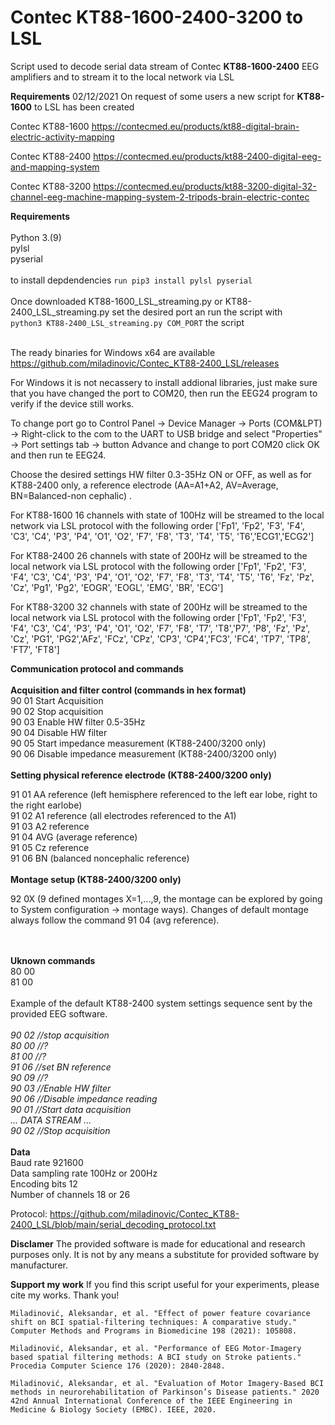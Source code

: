  

# Contec KT88-1600-2400-3200 to LSL
Script used to decode serial data stream of Contec **KT88-1600-2400** EEG amplifiers and to stream it to the local network via LSL

**Requirements**
02/12/2021 On request of some users a new script for **KT88-1600** to LSL has been created

Contec KT88-1600
https://contecmed.eu/products/kt88-digital-brain-electric-activity-mapping

Contec KT88-2400 
https://contecmed.eu/products/kt88-2400-digital-eeg-and-mapping-system

Contec KT88-3200 
https://contecmed.eu/products/kt88-3200-digital-32-channel-eeg-machine-mapping-system-2-tripods-brain-electric-contec

**Requirements**<br />
<br />
Python 3.(9)<br />
pylsl<br />
pyserial<br />
<br />
to install depdendencies `run pip3 install pylsl pyserial`<br />
<br />
Once downloaded KT88-1600_LSL_streaming.py or KT88-2400_LSL_streaming.py set the desired port an run the script with <br />
`python3 KT88-2400_LSL_streaming.py COM_PORT` the script
<br /><br />

The ready binaries for Windows x64 are available https://github.com/miladinovic/Contec_KT88-2400_LSL/releases

For Windows it is not necassery to install addional libraries, just make sure that you have changed the port to COM20, then run the EEG24 program to verify if the device still works.

To change port go to Control Panel -> Device Manager -> Ports (COM&LPT) -> Right-click to the com to the UART to USB bridge and select "Properties" -> Port settings tab -> button Advance and change to port COM20 click OK and then run te EEG24.

Choose the desired settings HW filter 0.3-35Hz ON or OFF, as well as for KT88-2400 only, a reference electrode (AA=A1+A2, AV=Average, BN=Balanced-non cephalic) .

For KT88-1600 16 channels with state of 100Hz will be streamed to the local network via LSL protocol with the following order ['Fp1', 'Fp2', 'F3', 'F4', 'C3', 'C4', 'P3', 'P4', 'O1', 'O2', 'F7', 'F8', 'T3', 'T4', 'T5', 'T6','ECG1','ECG2']

For KT88-2400 26 channels with state of 200Hz will be streamed to the local network via LSL protocol with the following order ['Fp1', 'Fp2', 'F3', 'F4', 'C3', 'C4', 'P3', 'P4', 'O1', 'O2', 'F7', 'F8', 'T3', 'T4', 'T5', 'T6', 'Fz', 'Pz', 'Cz', 'Pg1', 'Pg2', 'EOGR', 'EOGL', 'EMG', 'BR', 'ECG']


For KT88-3200 32 channels with state of 200Hz will be streamed to the local network via LSL protocol with the following order ['Fp1', 'Fp2', 'F3', 'F4', 'C3', 'C4', 'P3', 'P4', 'O1', 'O2', 'F7', 'F8', 'T7', 'T8','P7', 'P8',  'Fz', 'Pz', 'Cz', 'PG1', 'PG2','AFz', 'FCz', 'CPz',  'CP3', 'CP4','FC3', 'FC4', 'TP7', 'TP8', 'FT7', 'FT8']


**Communication protocol and commands**<br />
<br />
**Acquisition and filter control (commands in hex format)**<br />
90 01 Start Acquisition<br />
90 02 Stop acquisition<br />
90 03 Enable HW filter 0.5-35Hz<br />
90 04 Disable HW filter<br />
90 05 Start impedance measurement (KT88-2400/3200 only)<br />
90 06 Disable impedance measurement (KT88-2400/3200 only)<br />
<br />
**Setting physical reference electrode (KT88-2400/3200 only)**<br />

91 01 AA reference (left hemisphere referenced to the left ear lobe, right to the right earlobe)<br />
91 02 A1 reference (all electrodes referenced to the A1)<br />
91 03 A2 reference<br />
91 04 AVG (average reference)<br />
91 05 Cz reference<br />
91 06 BN (balanced noncephalic reference)<br />
<br />
**Montage setup (KT88-2400/3200 only)**<br />

92 0X (9 defined montages X=1,...,9, the montage can be explored by going to System configuration -> montage ways). Changes of default montage always follow the command 91 04 (avg reference).<br />
<br /><br />

**Uknown commands**<br />
80 00<br />
81 00<br />
<br />
Example of the default KT88-2400 system settings sequence sent by the provided EEG software.<br />
<br />
*90 02 //stop acquisition<br />
80 00 //?<br />
81 00 //?<br />
91 06 //set BN reference<br />
90 09 //?<br />
90 03 //Enable HW filter<br />
90 06 //Disable impedance reading<br />
90 01 //Start data acquisition<br />
... DATA STREAM ...<br />
90 02 //Stop acquisition*<br />
<br />
**Data**<br />
Baud rate 921600<br />
Data sampling rate 100Hz or 200Hz<br />
Encoding bits 12<br />
Number of channels 18 or 26<br />

Protocol: https://github.com/miladinovic/Contec_KT88-2400_LSL/blob/main/serial_decoding_protocol.txt

**Disclamer**
The provided software is made for educational and research purposes only. It is not by any means a substitute for provided software by manufacturer.

**Support my work**
If you find this script useful for your experiments, please cite my works. Thank you!

`Miladinović, Aleksandar, et al. "Effect of power feature covariance shift on BCI spatial-filtering techniques: A comparative study." Computer Methods and Programs in Biomedicine 198 (2021): 105808.`

`Miladinović, Aleksandar, et al. "Performance of EEG Motor-Imagery based spatial filtering methods: A BCI study on Stroke patients." Procedia Computer Science 176 (2020): 2840-2848.`

`Miladinović, Aleksandar, et al. "Evaluation of Motor Imagery-Based BCI methods in neurorehabilitation of Parkinson’s Disease patients." 2020 42nd Annual International Conference of the IEEE Engineering in Medicine & Biology Society (EMBC). IEEE, 2020.`
